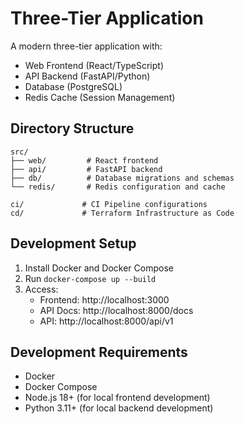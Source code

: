 # Three-Tier Application

A modern three-tier application with:
- Web Frontend (React/TypeScript)
- API Backend (FastAPI/Python)
- Database (PostgreSQL)
- Redis Cache (Session Management)

## Directory Structure
```
src/
├── web/         # React frontend
├── api/         # FastAPI backend
├── db/          # Database migrations and schemas
└── redis/       # Redis configuration and cache

ci/             # CI Pipeline configurations
cd/             # Terraform Infrastructure as Code
```

## Development Setup

1. Install Docker and Docker Compose
2. Run `docker-compose up --build`
3. Access:
   - Frontend: http://localhost:3000
   - API Docs: http://localhost:8000/docs
   - API: http://localhost:8000/api/v1

## Development Requirements
- Docker
- Docker Compose
- Node.js 18+ (for local frontend development)
- Python 3.11+ (for local backend development)
